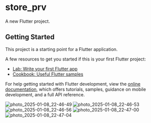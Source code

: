 # store_prv

A new Flutter project.

## Getting Started

This project is a starting point for a Flutter application.

A few resources to get you started if this is your first Flutter project:

- [Lab: Write your first Flutter app](https://docs.flutter.dev/get-started/codelab)
- [Cookbook: Useful Flutter samples](https://docs.flutter.dev/cookbook)

For help getting started with Flutter development, view the
[online documentation](https://docs.flutter.dev/), which offers tutorials,
samples, guidance on mobile development, and a full API reference.

![photo_2025-01-08_22-46-49](https://github.com/user-attachments/assets/bfad226a-15a8-4756-afd7-930e8a638675)
![photo_2025-01-08_22-46-53](https://github.com/user-attachments/assets/caa3e3bb-0d59-4e24-9e75-ec725d9e165b)
![photo_2025-01-08_22-46-56](https://github.com/user-attachments/assets/979e34ab-a01a-4ed1-9b7a-90f26791958d)
![photo_2025-01-08_22-47-00](https://github.com/user-attachments/assets/1e75c013-4e05-43b7-9560-bea3be14251a)
![photo_2025-01-08_22-47-04](https://github.com/user-attachments/assets/c2b958ae-a87d-47c6-a6eb-c4348d726887)

